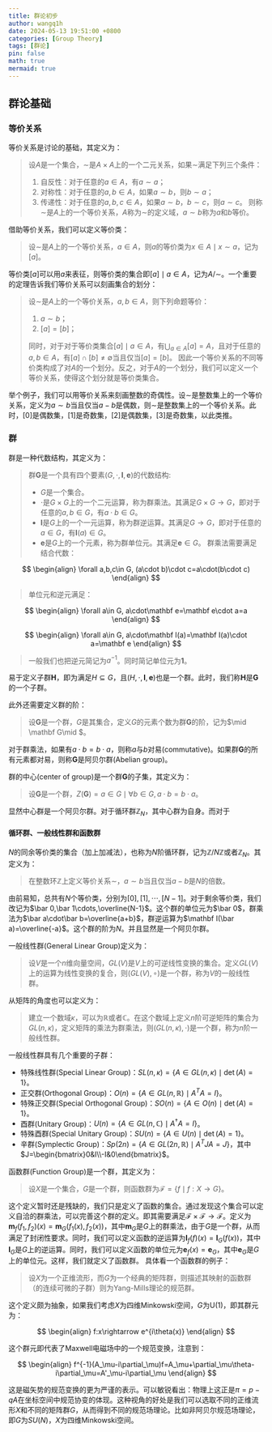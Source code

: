 ```yaml
---
title: 群论初步
author: wangq1h
date: 2024-05-13 19:51:00 +0800
categories: [Group Theory]
tags: [群论]
pin: false
math: true
mermaid: true
---
```

## 群论基础
### 等价关系
等价关系是讨论的基础，其定义为：
> 设$A$是一个集合，$\sim$是$A\times A$上的一个二元关系，如果$\sim$满足下列三个条件：
> 1. 自反性：对于任意的$a\in A$，有$a\sim a$；
> 2. 对称性：对于任意的$a,b\in A$，如果$a\sim b$，则$b\sim a$；
> 3. 传递性：对于任意的$a,b,c\in A$，如果$a\sim b$，$b\sim c$，则$a\sim c$。
> 则称$\sim$是$A$上的一个等价关系，$A$称为$\sim$的定义域，$a\sim b$称为$a$和$b$等价。

借助等价关系，我们可以定义等价类：
> 设$\sim$是$A$上的一个等价关系，$a\in A$，则$a$的等价类为${x\in A\mid x\sim a}$，记为$[a]$。

等价类$[a]$可以用$a$来表征，则等价类的集合即${[a]\mid a\in A}$，记为$A/\sim$。一个重要的定理告诉我们等价关系可以刻画集合的划分：
> 设$\sim$是$A$上的一个等价关系，$a,b\in A$，则下列命题等价：
> 1. $a\sim b$；
> 2. $[a]=[b]$；
> 
> 同时，对于对于等价类集合${[a]\mid a\in A}$，有$\bigcup_{a\in A}[a]=A$，且对于任意的$a,b\in A$，有$[a]\cap[b]\neq\emptyset$当且仅当$[a]=[b]$。
> 因此一个等价关系的不同等价类构成了对$A$的一个划分。反之，对于$A$的一个划分，我们可以定义一个等价关系，使得这个划分就是等价类集合。

举个例子，我们可以用等价关系来刻画整数的奇偶性。设$\sim$是整数集上的一个等价关系，定义为$a\sim b$当且仅当$a-b$是偶数，则$\sim$是整数集上的一个等价关系。此时，$[0]$是偶数集，$[1]$是奇数集，$[2]$是偶数集，$[3]$是奇数集，以此类推。

### 群
群是一种代数结构，其定义为：
> 群$\mathbf G$是一个具有四个要素$(G,\cdot,\mathbf I, \mathbf e)$的代数结构:
> * $G$是一个集合。
> * $\cdot$是$G\times G$上的一个二元运算，称为群乘法。其满足$G\times G\rightarrow G$，即对于任意的$a,b\in G$，有$a\cdot b\in G$。
> * $\mathbf I$是$G$上的一个一元运算，称为群逆运算。其满足$G\rightarrow G$，即对于任意的$a\in G$，有$\mathbf I(a)\in G$。
> * $\mathbf e$是$G$上的一个元素，称为群单位元。其满足$\mathbf e\in G$。
> 群乘法需要满足结合代数：
> 
$$
\begin{align}
\forall a,b,c\in G, (a\cdot b)\cdot c=a\cdot(b\cdot c)
\end{align}
$$

> 单位元和逆元满足：
> 
$$
\begin{align}
\forall a\in G, a\cdot\mathbf e=\mathbf e\cdot a=a
\end{align}
$$

> 
$$
\begin{align}
\forall a\in G, a\cdot\mathbf I(a)=\mathbf I(a)\cdot a=\mathbf e
\end{align}
$$

> 一般我们也把逆元简记为$a^{-1}$。同时简记单位元为$\mathbf 1$。

易于定义子群$\mathbf H$，即为满足$H\subseteq G$，且$(H,\cdot,\mathbf I, \mathbf e)$也是一个群。此时，我们称$\mathbf H$是$\mathbf G$的一个子群。

此外还需要定义群的阶：
> 设$\mathbf G$是一个群，$G$是其集合，定义$G$的元素个数为群$\mathbf G$的阶，记为$\mid \mathbf G\mid $。

对于群乘法，如果有$a\cdot b=b\cdot a$，则称$a$与$b$对易(commutative)。如果群$\mathbf G$的所有元素都对易，则称$\mathbf G$是阿贝尔群(Abelian group)。

群的中心(center of group)是一个群$\mathbf G$的子集，其定义为：
> 设$\mathbf G$是一个群，$Z(\mathbf G)={a\in G\mid \forall b\in G, a\cdot b=b\cdot a}$。

显然中心群是一个阿贝尔群。对于循环群$\mathbb Z_N$，其中心群为自身。而对于
#### 循环群、一般线性群和函数群
$N$的同余等价类的集合（加上加减法），也称为$N$阶循环群，记为$\mathbb Z/N\mathbb Z$或者$\mathbb Z_N$。其定义为：
>在整数环$\mathbb Z$上定义等价关系$\sim$，$a\sim b$当且仅当$a-b$是$N$的倍数。

由前易知，总共有$N$个等价类，分别为$[0],[1],\cdots,[N-1]$。对于剩余等价类，我们改记为$\bar 0,\bar 1\cdots,\overline{N-1}$。这个群的单位元为$\bar 0$，群乘法为$\bar a\cdot\bar b=\overline{a+b}$，群逆运算为$\mathbf I(\bar a)=\overline{-a}$。这个群的阶为$N$。并且显然是一个阿贝尔群。

一般线性群(General Linear Group)定义为：
> 设$V$是一个$n$维向量空间，$GL(V)$是$V$上的可逆线性变换的集合。定义$GL(V)$上的运算为线性变换的复合，则$(GL(V),\circ)$是一个群，称为$V$的一般线性群。

从矩阵的角度也可以定义为：
> 建立一个数域$\kappa$，可以为$\mathbb R$或者$\mathbb C$。在这个数域上定义$n$阶可逆矩阵的集合为$GL(n,\kappa)$，定义矩阵的乘法为群乘法，则$(GL(n,\kappa),\cdot)$是一个群，称为$n$阶一般线性群。

一般线性群具有几个重要的子群：
* 特殊线性群(Special Linear Group)：$SL(n,\kappa)=\{A\in GL(n,\kappa)\mid \det(A)=1\}$。
* 正交群(Orthogonal Group)：$O(n)=\{A\in GL(n,\mathbb R)\mid A^TA=I\}$。
* 特殊正交群(Special Orthogonal Group)：$SO(n)=\{A\in O(n)\mid \det(A)=1\}$。
* 酉群(Unitary Group)：$U(n)=\{A\in GL(n,\mathbb C)\mid A^\dagger A=I\}$。
* 特殊酉群(Special Unitary Group)：$SU(n)=\{A\in U(n)\mid \det(A)=1\}$。
* 辛群(Symplectic Group)：$Sp(2n)=\{A\in GL(2n,\mathbb R)\mid A^TJA=J\}$，其中$J=\begin{bmatrix}0&I\\-I&0\end{bmatrix}$。

函数群(Function Group)是一个群，其定义为：
> 设$X$是一个集合，$G$是一个群，则函数群为$\mathcal F=\{f\mid f:X\rightarrow G\}$。

这个定义暂时还是残缺的，我们只是定义了函数的集合。通过发现这个集合可以定义自洽的群乘法，可以完善这个群的定义。即其需要满足$\mathcal F\times\mathcal F\rightarrow \mathcal F$。定义为$\mathbf m_f(f_1,f_2)(x)=\mathbf m_G(f_1(x),f_2(x))$，其中$\mathbf m_G$是$G$上的群乘法，由于$G$是一个群，从而满足了封闭性要求。同时，我们可以定义函数的逆运算为$\mathbf I_f(f)(x)=\mathbf I_G(f(x))$，其中$\mathbf I_G$是$G$上的逆运算。同时，我们可以定义函数的单位元为$\mathbf e_f(x)=\mathbf e_G$，其中$\mathbf e_G$是$G$上的单位元。这样，我们就定义了函数群。
具体看一个函数群的例子：
> 设$X$为一个正维流形，而$G$为一个经典的矩阵群，则描述其映射的函数群（的连续可微的子群）则为Yang-Mills理论的规范群。

这个定义颇为抽象，如果我们考虑$X$为四维Minkowski空间，$G$为$\mathrm U(1)$，即其群元为：

$$
\begin{align}
f:x\rightarrow e^{i\theta(x)}
\end{align}
$$

这个群元即代表了Maxwell电磁场中的一个规范变换，注意到：

$$
\begin{align}
f^{-1}(A_\mu-i\partial_\mu)f=A_\mu+\partial_\mu\theta-i\partial_\mu=A'_\mu-i\partial_\mu
\end{align}
$$

这是磁矢势的规范变换的更为严谨的表示。可以敏锐看出：物理上这正是$\pi=p-qA$在坐标空间中规范协变的体现。这种视角的好处是我们可以选取不同的正维流形$X$和不同的矩阵群$G$，从而得到不同的规范场理论。比如非阿贝尔规范场理论，即$G$为$SU(N)$，$X$为四维Minkowski空间。